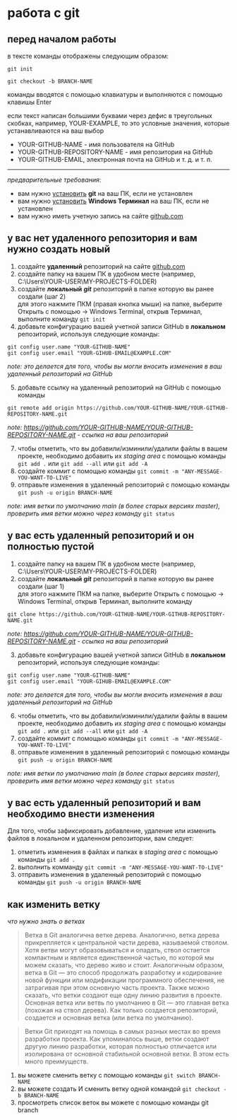# работа с git

## перед началом работы
в тексте команды отображены следующим образом:

`git init`

```shell
git checkout -b BRANCH-NAME
```

команды вводятся с помощью клавиатуры и выполняются с помощью клавишы Enter

если текст написан большими буквами через дефис в треугольных скобках, например, YOUR-EXAMPLE, то это условные значения, которые устанавливаются на ваш выбор
- YOUR-GITHUB-NAME - имя пользователя на GitHub
- YOUR-GITHUB-REPOSITORY-NAME - имя репозитория на GitHub
- YOUR-GITHUB-EMAIL, электронная почта на GitHub и т. д. и т. п.

---

*предварительные требования*:
- вам нужно [установить](https://git-scm.com/book/ru/v2/%D0%92%D0%B2%D0%B5%D0%B4%D0%B5%D0%BD%D0%B8%D0%B5-%D0%A3%D1%81%D1%82%D0%B0%D0%BD%D0%BE%D0%B2%D0%BA%D0%B0-Git) **git** на ваш ПК, если не установлен
- вам нужно [установить](https://apps.microsoft.com/detail/9N0DX20HK701?hl=ru-ru) **Windows Терминал** на ваш ПК, если не установлен
- вам нужно иметь учетную запись на сайте [github.com](https://github.com/)






## у вас нет удаленного репозитория и вам нужно создать новый
1. создайте **удаленный** репозиторий на сайте [github.com](https://github.com/)
2. создайте папку на вашем ПК в удобном месте (например, C:\Users\YOUR-USER\MY-PROJECTS-FOLDER)
3. создайте **локальный** ***git*** репозиторий в папке которую вы ранее создали (шаг 2) <br> для этого нажмите ПКМ (правая кнопка мыши) на папке, выберите Открыть с помощью -> Windows Terminal, открыв Терминал, выполните команду `git init`
4. добавьте конфигурацию вашей учетной записи GitHub в **локальном** репозиторий, используя следующие команды:

```pwsh
git config user.name "YOUR-GITHUB-NAME"
git config user.email "YOUR-GIHUB-EMAIL@EXAMPLE.COM"
```
*note: это делается для того, чтобы вы могли вносить изменения в ваш удаленный репозиторий на GitHub* 

5. добавьте ссылку на удаленный репозиторий на GitHub с помощью команды
```pwsh
git remote add origin https://github.com/YOUR-GITHUB-NAME/YOUR-GITHUB-REPOSITORY-NAME.git
```

*note: https://github.com/YOUR-GITHUB-NAME/YOUR-GITHUB-REPOSITORY-NAME.git - ссылка на ваш репозиторий* 

7. чтобы отметить, что вы добавили/изминили/удалили файлы в вашем проекте, необходимо добавить их *staging area* с помощью команды `git add .` или `git add --all` или `git add -A`
8. создайте коммит с помощью команды `git commit -m "ANY-MESSAGE-YOU-WANT-TO-LIVE"`
9. отправьте изменения в удаленный репозиторий с помощью команды `git push -u origin BRANCH-NAME`

*note: имя ветки по умолчанию main (в более старых версиях master), проверить имя ветки можно через команду* `git status`



## у вас есть удаленный репозиторий и он полностью пустой
1. создайте папку на вашем ПК в удобном месте (например, C:\Users\YOUR-USER\MY-PROJECTS-FOLDER)
2. создайте **локальный** ***git*** репозиторий в папке которую вы ранее создали (шаг 1) <br> для этого нажмите ПКМ на папке, выберите Открыть с помощью -> Windows Terminal, открыв Терминал, выполните команду
```
git clone https://github.com/YOUR-GITHUB-NAME/YOUR-GITHUB-REPOSITORY-NAME.git
```

*note: https://github.com/YOUR-GITHUB-NAME/YOUR-GITHUB-REPOSITORY-NAME.git - ссылка на ваш репозиторий* 

3. добавьте конфигурацию вашей учетной записи GitHub в **локальном** репозиторий, используя следующие команды:

```pwsh
git config user.name "YOUR-GITHUB-NAME"
git config user.email "YOUR-GIHUB-EMAIL@EXAMPLE.COM"
```

*note: это делается для того, чтобы вы могли вносить изменения в ваш удаленный репозиторий на GitHub*

6. чтобы отметить, что вы добавили/изминили/удалили файлы в вашем проекте, необходимо добавить их *staging area* с помощью команды `git add .` или `git add --all` или `git add -A`
7. создайте коммит с помощью команды `git commit -m "ANY-MESSAGE-YOU-WANT-TO-LIVE"`
8. отправьте изменения в удаленный репозиторий с помощью команды `git push -u origin BRANCH-NAME`

*note: имя ветки по умолчанию main (в более старых версиях master), проверить имя ветки можно через команду* `git status`



## у вас есть удаленный репозиторий и вам необходимо внести изменения
Для того, чтобы зафиксировать добавление, удаление или изменить файлов в локальном и удаленном репозитории, вам следует:
1. отметить изменения в файлах и папках в *staging area* с помощью команды `git add .`
2. выполнить комманду `git commit -m "ANY-MESSAGE-YOU-WANT-TO-LIVE"`
3. отправить изменения в удаленный репозиторий с помощью команды `git push -u origin BRANCH-NAME`

## как изменить ветку

*что нужно знать о ветках*

> Ветка в Git аналогична ветке дерева. Аналогично, ветка дерева прикрепляется к центральной части дерева, называемой стволом. Хотя ветви могут образовываться и опадать, ствол остается компактным и является единственной частью, по которой мы можем сказать, что дерево живо и стоит. Аналогичным образом, ветка в Git — это способ продолжать разработку и кодирование новой функции или модификации программного обеспечения, не затрагивая при этом основную часть проекта. Также можно сказать, что ветки создают еще одну линию развития в проекте. Основная ветка или ветвь по умолчанию в Git — это главная ветка (похожая на ствол дерева). Как только создается репозиторий, создается и основная ветка (или ветка по умолчанию).

> Ветки Git приходят на помощь в самых разных местах во время разработки проекта. Как упоминалось выше, ветки создают другую линию разработки, которая полностью отличается или изолирована от основной стабильной основной ветки. В этом есть много преимуществ.

1. вы можете сменить ветку с помощью команды `git switch BRANCH-NAME`
2. вы можете создать И сменить ветку одной командой `git checkout -b BRANCH-NAME`
3. просмотреть список веток вы можете с помощью команды git branch

